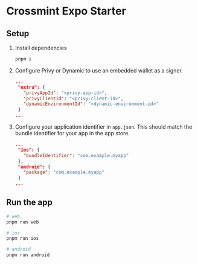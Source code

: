 # Crossmint Expo Starter

## Setup

1. Install dependencies

   ```sh
   pnpm i
   ```

2. Configure Privy or Dynamic to use an embedded wallet as a signer.

   ```json
   ...
    "extra": {
      "privyAppId": "<privy-app-id>",
      "privyClientId": "<privy-client-id>",
      "dynamicEnvironmentId": "<dynamic-environment-id>"
    }
   ...
   ```

3. Configure your application identifier in `app.json`. This should match the bundle identifier for your app in the app store.

   ```json
   ...
    "ios": {
      "bundleIdentifier": "com.example.myapp"
    },
    "android": {
      "package": "com.example.myapp"
    }
   ...
   ```

## Run the app

```sh
# web
pnpm run web

# ios
pnpm run ios

# android
pnpm run android
```
